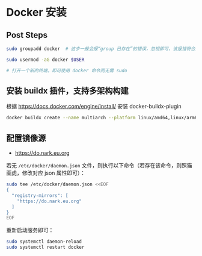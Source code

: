 # Docker 安装

## Post Steps

```bash
sudo groupadd docker  # 这步一般会报“group 已存在”的错误，忽视即可，该报错符合预期

sudo usermod -aG docker $USER

# 打开一个新的终端，即可使用 docker 命令而无需 sudo
```

## 安装 buildx 插件，支持多架构构建

根据 https://docs.docker.com/engine/install/ 安装 docker-buildx-plugin

```bash
docker buildx create --name multiarch --platform linux/amd64,linux/arm64 --use --bootstrap
```

## 配置镜像源

* https://do.nark.eu.org

若无 `/etc/docker/daemon.json` 文件，则执行以下命令（若存在该命令，则照猫画虎，修改对应 json 属性即可）：

```bash
sudo tee /etc/docker/daemon.json <<EOF
{
  "registry-mirrors": [
    "https://do.nark.eu.org"
  ]
}
EOF
```

重新启动服务即可：

```bash
sudo systemctl daemon-reload
sudo systemctl restart docker
```
